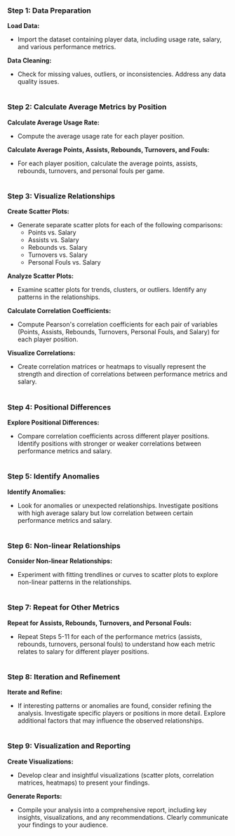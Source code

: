 ### Step 1: Data Preparation
**Load Data:**
- Import the dataset containing player data, including usage rate, salary, and various performance metrics.

**Data Cleaning:**
- Check for missing values, outliers, or inconsistencies. Address any data quality issues.
#


### Step 2: Calculate Average Metrics by Position
**Calculate Average Usage Rate:**
- Compute the average usage rate for each player position.

**Calculate Average Points, Assists, Rebounds, Turnovers, and Fouls:**
- For each player position, calculate the average points, assists, rebounds, turnovers, and personal fouls per game.
#


### Step 3: Visualize Relationships
**Create Scatter Plots:**
- Generate separate scatter plots for each of the following comparisons:
  - Points vs. Salary
  - Assists vs. Salary
  - Rebounds vs. Salary
  - Turnovers vs. Salary
  - Personal Fouls vs. Salary

**Analyze Scatter Plots:**
- Examine scatter plots for trends, clusters, or outliers. Identify any patterns in the relationships.

**Calculate Correlation Coefficients:**
- Compute Pearson's correlation coefficients for each pair of variables (Points, Assists, Rebounds, Turnovers, Personal Fouls, and Salary) for each player position.

**Visualize Correlations:**
- Create correlation matrices or heatmaps to visually represent the strength and direction of correlations between performance metrics and salary.
#


### Step 4: Positional Differences
**Explore Positional Differences:**
- Compare correlation coefficients across different player positions. Identify positions with stronger or weaker correlations between performance metrics and salary.
#


### Step 5: Identify Anomalies
**Identify Anomalies:**
- Look for anomalies or unexpected relationships. Investigate positions with high average salary but low correlation between certain performance metrics and salary.
#


### Step 6: Non-linear Relationships
**Consider Non-linear Relationships:**
- Experiment with fitting trendlines or curves to scatter plots to explore non-linear patterns in the relationships.
#


### Step 7: Repeat for Other Metrics
**Repeat for Assists, Rebounds, Turnovers, and Personal Fouls:**
- Repeat Steps 5-11 for each of the performance metrics (assists, rebounds, turnovers, personal fouls) to understand how each metric relates to salary for different player positions.
#


### Step 8: Iteration and Refinement
**Iterate and Refine:**
- If interesting patterns or anomalies are found, consider refining the analysis. Investigate specific players or positions in more detail. Explore additional factors that may influence the observed relationships.
#


### Step 9: Visualization and Reporting
**Create Visualizations:**
- Develop clear and insightful visualizations (scatter plots, correlation matrices, heatmaps) to present your findings.

**Generate Reports:**
- Compile your analysis into a comprehensive report, including key insights, visualizations, and any recommendations. Clearly communicate your findings to your audience.





